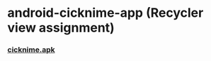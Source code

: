 # android-cicknime-app (Recycler view assignment)
### <a href="https://docs.google.com/uc?export=download&id=1Wnx3M47JbsScfVh_hBxhq_a3w50RWljF">cicknime.apk</a>
